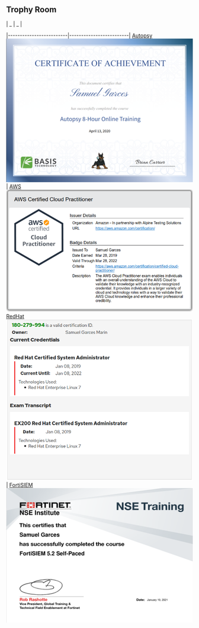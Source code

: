 ## Trophy Room

|      _        | _  |

|-------------------------|-------------------------|
[Autopsy](https://www.credential.net/add2fdfe-3e6a-4904-bf44-d39a47c0453f) ![Autopsy](assets/img/trophy_autopsy.png)  |  [AWS](https://www.certmetrics.com/amazon/public/badge.aspx?i=9&t=c&d=2019-03-28&ci=AWS00834706) ![AWS](assets/img/trophy_aws_practitioner.png)
[RedHat](https://www.redhat.com/rhtapps/services/verify?certId=180-279-994) ![RedHat](assets/img/trophy_redhat.png)  |  [FortiSIEM](https://github.com/SecSamDev/secsamdev.github.io/raw/master/assets/img/FortiSIEM_v5_2.pdf) ![FortiSIEM](assets/img/FortiSIEM_v5_2.png)
